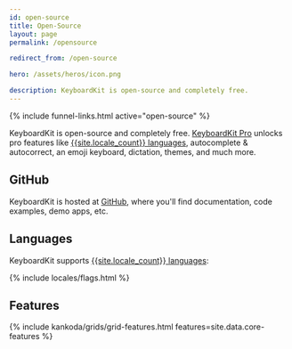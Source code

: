 ```yaml
---
id: open-source
title: Open-Source
layout: page
permalink: /opensource

redirect_from: /open-source

hero: /assets/heros/icon.png

description: KeyboardKit is open-source and completely free.
---
```


{% include funnel-links.html active="open-source" %}

KeyboardKit is open-source and completely free. [KeyboardKit Pro](/pro) unlocks pro features like [{{site.locale_count}} languages](/locales), autocomplete & autocorrect, an emoji keyboard, dictation, themes, and much more.


## GitHub

KeyboardKit is hosted at [GitHub]({{site.github_url_pro}}), where you'll find documentation, code examples, demo apps, etc.


## Languages

KeyboardKit supports [{{site.locale_count}} languages](/locales):

{% include locales/flags.html %}


## Features

{% include kankoda/grids/grid-features.html features=site.data.core-features %}